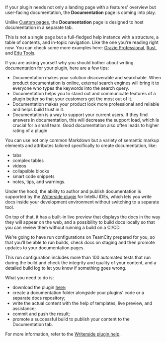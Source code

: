 [//]: # (title: Documentation Page)

If your plugin needs not only a landing page with a features' overview but user-facing documentation, 
the **Documentation** page is coming into play.

Unlike [Custom pages](custom-pages.md), the **Documentation** page is designed to host documentation 
in a separate tab. 

This is not a single page but a full-fledged help instance with a structure, a table of contents, and in-topic navigation. 
Like the one you're reading right now. 
You can check some more examples here: [Grazie Professional](https://plugins.jetbrains.com/plugin/16136-grazie-professional/docs), [Rust](https://plugins.jetbrains.com/plugin/8182-rust/docs), and [Edu Tools](https://plugins.jetbrains.com/plugin/10081-edutools/docs).


If you are asking yourself why you should bother about writing documentation for your plugin, here are a few tips:
* Documentation makes your solution discoverable and searchable. When product documentation is online, 
external search engines will bring it to everyone who types the keywords into the search query.
* Documentation helps you to stand out and communicate features of a plugin better so that your customers get the most out of it.
* Documentation makes your product look more professional and reliable and helps build trust in it.
* Documentation is a way to support your current users. If they find answers in documentation, this will decrease the support load, which is crucial for a small team. Good documentation also often leads to higher rating of a plugin

You can use not only common Markdown but a variety of semantic markup elements and attributes tailored 
specifically to create documentation, like:

* tabs
* complex tables
* videos
* collapsible blocks
* smart code snippets
* notes, tips, and warnings.

Under the hood, the ability to author and publish documentation is supported by the [Writerside plugin]() for IntelliJ IDEs,
which lets you write docs inside your development environment without switching to a separate tool.

On top of that, it has a built-in live preview that displays the docs in the way they will appear on the web, 
and a possibility to build docs locally so that you can review them without running a build on a CI/CD.

We’re going to have run configurations on TeamCity prepared for you, so that you’ll be able to run builds, 
check docs on staging and then promote updates to
your documentation pages. 

This run configuration includes more than 100 automated tests that run during the build and check the integrity and quality
of your content, and a detailed build log to let you know if something goes wrong.

What you need to do is:
* download the plugin [here]();
* create a documentation folder alongside your plugins' code or a separate docs repository;
* write the actual content with the help of templates, live preview, and assistance; 
* commit and push the result;
* promote a successful build to publish your content to the Documentation tab.

For more information, refer to the [Writerside plugin help]().